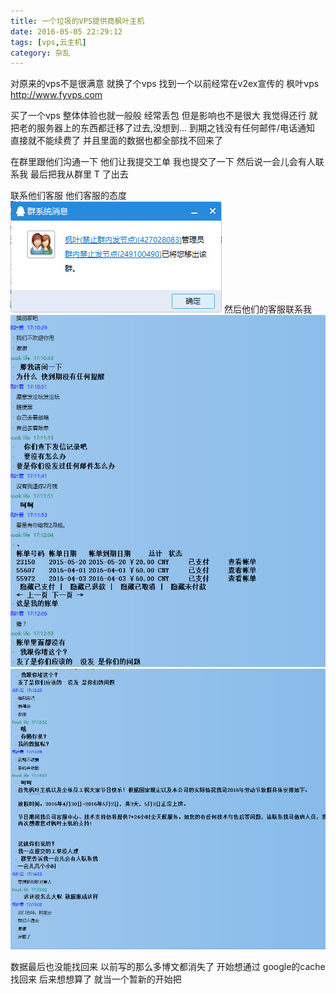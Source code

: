 ```yaml
---
title: 一个垃圾的VPS提供商枫叶主机
date: 2016-05-05 22:29:12
tags: [vps,云主机]
category: 杂乱
---
```

对原来的vps不是很满意 就换了个vps
找到一个以前经常在v2ex宣传的 枫叶vps http://www.fyvps.com 

买了一个vps  整体体验也就一般般  经常丢包 但是影响也不是很大
我觉得还行 就把老的服务器上的东西都迁移了过去,没想到...
到期之钱没有任何邮件/电话通知 直接就不能续费了  并且里面的数据也都全部找不回来了

在群里跟他们沟通一下 他们让我提交工单 我也提交了一下 
然后说一会儿会有人联系我 最后把我从群里 T 了出去 

<!--more-->


联系他们客服 他们客服的态度
![](/img/fy1.jpg)
然后他们的客服联系我 
![](/img/fy2.jpg)
![](/img/fy3.jpg)

数据最后也没能找回来
以前写的那么多博文都消失了
开始想通过 google的cache找回来
后来想想算了 就当一个暂新的开始把
